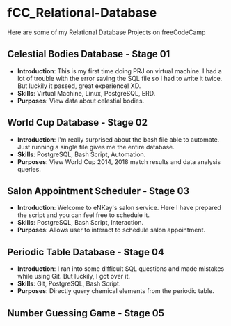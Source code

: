 # fCC_Relational-Database
Here are some of my Relational Database Projects on freeCodeCamp

## Celestial Bodies Database - Stage 01
- **Introduction**: This is my first time doing PRJ on virtual machine. I had a lot of trouble with the error saving the SQL file so I had to write it twice. But luckily it passed, great experience! XD.
- **Skills**: Virtual Machine, Linux, PostgreSQL, ERD.
- **Purposes**: View data about celestial bodies.

## World Cup Database - Stage 02
- **Introduction**: I'm really surprised about the bash file able to automate. Just running a single file gives me the entire database.
- **Skills**: PostgreSQL, Bash Script, Automation.
- **Purposes**: View World Cup 2014, 2018 match results and data analysis queries.

## Salon Appointment Scheduler - Stage 03
- **Introduction**: Welcome to eNKay's salon service. Here I have prepared the script and you can feel free to schedule it.
- **Skills**: PostgreSQL, Bash Script, Interaction.
- **Purposes**: Allows user to interact to schedule salon appointment.

## Periodic Table Database - Stage 04
- **Introduction**: I ran into some difficult SQL questions and made mistakes while using Git. But luckily, I got over it.
- **Skills**: Git, PostgreSQL, Bash Script.
- **Purposes**: Directly query chemical elements from the periodic table.

## Number Guessing Game - Stage 05